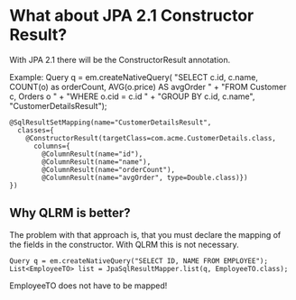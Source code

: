 # What about JPA 2.1 Constructor Result?
With JPA 2.1 there will be the ConstructorResult annotation.

Example:
    Query q = em.createNativeQuery(
      "SELECT c.id, c.name, COUNT(o) as orderCount, AVG(o.price) AS avgOrder " +
      "FROM Customer c, Orders o " +
      "WHERE o.cid = c.id " +
      "GROUP BY c.id, c.name",
      "CustomerDetailsResult");

    @SqlResultSetMapping(name="CustomerDetailsResult",
      classes={
        @ConstructorResult(targetClass=com.acme.CustomerDetails.class,
          columns={
            @ColumnResult(name="id"),
            @ColumnResult(name="name"),
            @ColumnResult(name="orderCount"),
            @ColumnResult(name="avgOrder", type=Double.class)})
    })

## Why QLRM is better?
The problem with that approach is, that you must declare the mapping of the fields in the constructor.
With QLRM this is not necessary.

    Query q = em.createNativeQuery("SELECT ID, NAME FROM EMPLOYEE");
    List<EmployeeTO> list = JpaSqlResultMapper.list(q, EmployeeTO.class);
   
EmployeeTO does not have to be mapped!
